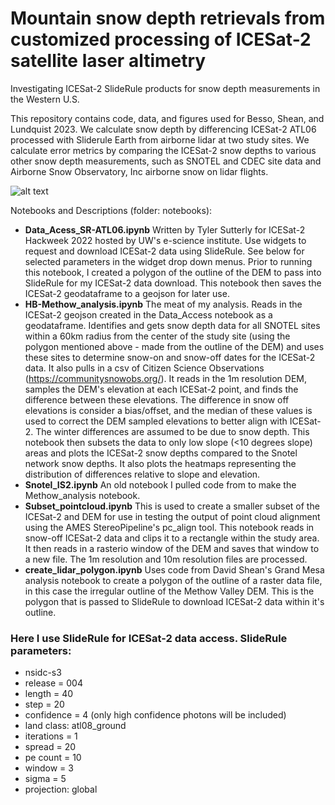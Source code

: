 # Mountain snow depth retrievals from customized processing of ICESat-2 satellite laser altimetry
Investigating ICESat-2 SlideRule products for snow depth measurements in the Western U.S.

This repository contains code, data, and figures used for Besso, Shean, and Lundquist 2023. We calculate snow depth by differencing ICESat-2 ATL06 processed with Sliderule Earth from airborne lidar at two study sites. We calculate error metrics by comparing the ICESat-2 snow depths to various other snow depth measurements, such as SNOTEL and CDEC site data and Airborne Snow Observatory, Inc airborne snow on lidar flights.  

![alt text]([https://github.com/[username]/[reponame]/blob/[branch]/image.jpg?raw=true](https://github.com/bessoh2/icesat2_sr/blob/main/tuolumne_basin/figures/Fig1.jpg))

Notebooks and Descriptions (folder: notebooks):
* **Data_Acess_SR-ATL06.ipynb**   Written by Tyler Sutterly for ICESat-2 Hackweek 2022 hosted by UW's e-science institute. Use widgets to request and download ICESat-2 data using SlideRule. See below for selected parameters in the widget drop down menus. Prior to running this notebook, I created a polygon of the outline of the DEM to pass into SlideRule for my ICESat-2 data download. This notebook then saves the ICESat-2 geodataframe to a geojson for later use.
* **HB-Methow_analysis.ipynb**    The meat of my analysis. Reads in the ICESat-2 geojson created in the Data_Access notebook as a geodataframe. Identifies and gets snow depth data for all SNOTEL sites within a 60km radius from the center of the study site (using the polygon mentioned above - made from the outline of the DEM) and uses these sites to determine snow-on and snow-off dates for the ICESat-2 data. It also pulls in a csv of Citizen Science Observations (https://communitysnowobs.org/). It reads in the 1m resolution DEM, samples the DEM's elevation at each ICESat-2 point, and finds the difference between these elevations. The difference in snow off elevations is consider a bias/offset, and the median of these values is used to correct the DEM sampled elevations to better align with ICESat-2. The winter differences are assumed to be due to snow depth. This notebook then subsets the data to only low slope (<10 degrees slope) areas and plots the ICESat-2 snow depths compared to the Snotel network snow depths. It also plots the heatmaps representing the distribution of differences relative to slope and elevation.
* **Snotel_IS2.ipynb**    An old notebook I pulled code from to make the Methow_analysis notebook. 
* **Subset_pointcloud.ipynb**      This is used to create a smaller subset of the ICESat-2 and DEM for use in testing the output of point cloud alignment using the AMES StereoPipeline's pc_align tool. This notebook reads in snow-off ICESat-2 data and clips it to a rectangle within the study area. It then reads in a rasterio window of the DEM and saves that window to a new file. The 1m resolution and 10m resolution files are processed.
* **create_lidar_polygon.ipynb**    Uses code from David Shean's Grand Mesa analysis notebook to create a polygon of the outline of a raster data file, in this case the irregular outline of the Methow Valley DEM. This is the polygon that is passed to SlideRule to download ICESat-2 data within it's outline. 

### Here I use SlideRule for ICESat-2 data access. SlideRule parameters:
* nsidc-s3
* release = 004
* length = 40
* step = 20
* confidence = 4 (only high confidence photons will be included)
* land class: atl08_ground
* iterations = 1
* spread = 20
* pe count = 10
* window = 3
* sigma = 5
* projection: global


